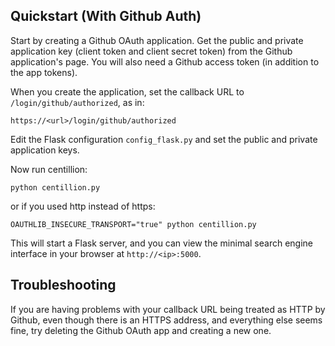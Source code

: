 ## Quickstart (With Github Auth)

Start by creating a Github OAuth application.
Get the public and private application key 
(client token and client secret token)
from the Github application's page.
You will also need a Github access token
(in addition to the app tokens).

When you create the application, set the callback
URL to `/login/github/authorized`, as in:

```
https://<url>/login/github/authorized
```

Edit the Flask configuration `config_flask.py`
and set the public and private application keys.

Now run centillion:

```
python centillion.py
```

or if you used http instead of https:

```
OAUTHLIB_INSECURE_TRANSPORT="true" python centillion.py
```

This will start a Flask server, and you can view the minimal search engine
interface in your browser at `http://<ip>:5000`.


## Troubleshooting

If you are having problems with your callback URL being treated
as HTTP by Github, even though there is an HTTPS address, and
everything else seems fine, try deleting the Github OAuth app
and creating a new one.


